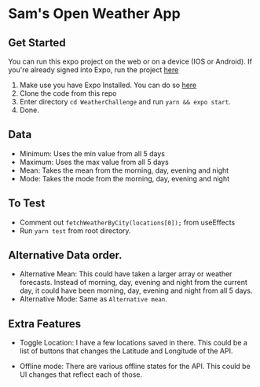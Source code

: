 # Sam's Open Weather App

## Get Started
You can run this expo project on the web or on a device (IOS or Android). If you're already signed into Expo, run the project [here](https://exp.host/@merciyah/WeatherChallenge)
1. Make use you have Expo Installed. You can do so [here](https://docs.expo.dev/get-started/installation/)
2. Clone the code from this repo
3. Enter directory `cd WeatherChallenge` and run `yarn && expo start`.
4. Done.
## Data
- Minimum: Uses the min value from all 5 days
- Maximum: Uses the max value from all 5 days
- Mean: Takes the mean from the morning, day, evening and night
- Mode: Takes the mode from the morning, day, evening and night

## To Test
- Comment out  `fetchWeatherByCity(locations[0]);` from useEffects
- Run `yarn test` from root directory.

## Alternative Data order.
- Alternative Mean: This could have taken a larger array or weather forecasts. Instead of  morning, day, evening and night from the current day, it could have been  morning, day, evening and night from all 5 days.
- Alternative Mode: Same as `Alternative mean`.

## Extra Features
- Toggle Location: I have a few locations saved in there. This could be a list of buttons that changes the Latitude and Longitude of the API.

- Offline mode: There are various offline states for the API. This could be UI changes that reflect each of those.

